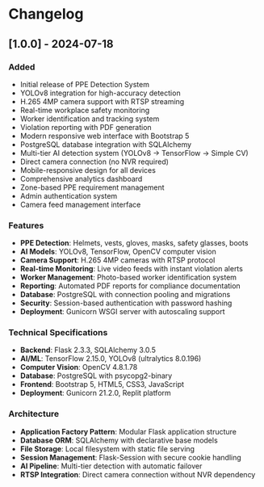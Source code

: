 # Changelog

## [1.0.0] - 2024-07-18
### Added
- Initial release of PPE Detection System
- YOLOv8 integration for high-accuracy detection
- H.265 4MP camera support with RTSP streaming
- Real-time workplace safety monitoring
- Worker identification and tracking system
- Violation reporting with PDF generation
- Modern responsive web interface with Bootstrap 5
- PostgreSQL database integration with SQLAlchemy
- Multi-tier AI detection system (YOLOv8 → TensorFlow → Simple CV)
- Direct camera connection (no NVR required)
- Mobile-responsive design for all devices
- Comprehensive analytics dashboard
- Zone-based PPE requirement management
- Admin authentication system
- Camera feed management interface

### Features
- **PPE Detection**: Helmets, vests, gloves, masks, safety glasses, boots
- **AI Models**: YOLOv8, TensorFlow, OpenCV computer vision
- **Camera Support**: H.265 4MP cameras with RTSP protocol
- **Real-time Monitoring**: Live video feeds with instant violation alerts
- **Worker Management**: Photo-based worker identification system
- **Reporting**: Automated PDF reports for compliance documentation
- **Database**: PostgreSQL with connection pooling and migrations
- **Security**: Session-based authentication with password hashing
- **Deployment**: Gunicorn WSGI server with autoscaling support

### Technical Specifications
- **Backend**: Flask 2.3.3, SQLAlchemy 3.0.5
- **AI/ML**: TensorFlow 2.15.0, YOLOv8 (ultralytics 8.0.196)
- **Computer Vision**: OpenCV 4.8.1.78
- **Database**: PostgreSQL with psycopg2-binary
- **Frontend**: Bootstrap 5, HTML5, CSS3, JavaScript
- **Deployment**: Gunicorn 21.2.0, Replit platform

### Architecture
- **Application Factory Pattern**: Modular Flask application structure
- **Database ORM**: SQLAlchemy with declarative base models
- **File Storage**: Local filesystem with static file serving
- **Session Management**: Flask-Session with secure cookie handling
- **AI Pipeline**: Multi-tier detection with automatic failover
- **RTSP Integration**: Direct camera connection without NVR dependency